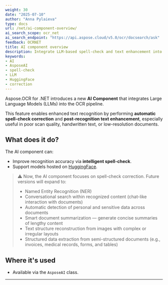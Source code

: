 ```yaml
---
weight: 30
date: "2025-07-10"
author: "Anna Pylaieva"
type: docs
url: /net/ai-component-overview/
ai_search_scope: ocr_net
ai_search_endpoint: "https://api.aspose.cloud/v5.0/ocr/docsearch/ask"
feedback: OCRNET
title: AI component overview
description: Integrate LLM-based spell‑check and text enhancement into recognition.
keywords:
- AI
- AsposeAI
- spell-check
- LLM
- HuggingFace
- correction
---
```


Aspose.OCR for .NET introduces a new **AI Component** that integrates Large Language Models (LLMs) into the OCR pipeline.

This feature enables enhanced text recognition by performing **automatic spell-check correction** and **post-recognition text enhancement**, especially useful in poor scan quality, handwritten text, or low-resolution documents.

## What does it do?

The AI component can:

- Improve recognition accuracy via **intelligent spell-check**.
- Support models hosted on [HuggingFace](https://huggingface.co).

> ⚠️ Now, the AI component focuses on spell-check correction. Future versions will expand to:
> - Named Entity Recognition (NER)
> - Conversational search within recognized content (chat-like interaction with documents)
> - Automatic detection of personal and sensitive data across documents
> - Smart document summarization — generate concise summaries of lengthy content
> - Text structure reconstruction from images with complex or irregular layouts
> - Structured data extraction from semi-structured documents (e.g., invoices, medical records, forms, and tables)


## Where it's used

- Available via the `AsposeAI` class.

---